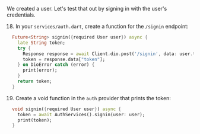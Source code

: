 We created a user. Let's test that out by signing in with the user's credentials.

18. In your `services/auth.dart`, create a function for the `/signin` endpoint:

```dart
  Future<String> signin({required User user}) async {
    late String token;
    try {
      Response response = await Client.dio.post('/signin', data: user.toJson());
      token = response.data["token"];
    } on DioError catch (error) {
      print(error);
    }
    return token;
  }
```

19. Create a void function in the `auth` provider that prints the token:

```dart
  void signin({required User user}) async {
    token = await AuthServices().signin(user: user);
    print(token);
  }
```
